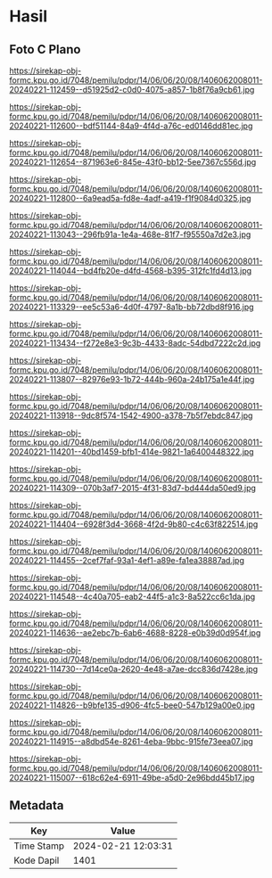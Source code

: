 # Hasil

## Foto C Plano

https://sirekap-obj-formc.kpu.go.id/7048/pemilu/pdpr/14/06/06/20/08/1406062008011-20240221-112459--d51925d2-c0d0-4075-a857-1b8f76a9cb61.jpg

https://sirekap-obj-formc.kpu.go.id/7048/pemilu/pdpr/14/06/06/20/08/1406062008011-20240221-112600--bdf51144-84a9-4f4d-a76c-ed0146dd81ec.jpg

https://sirekap-obj-formc.kpu.go.id/7048/pemilu/pdpr/14/06/06/20/08/1406062008011-20240221-112654--871963e6-845e-43f0-bb12-5ee7367c556d.jpg

https://sirekap-obj-formc.kpu.go.id/7048/pemilu/pdpr/14/06/06/20/08/1406062008011-20240221-112800--6a9ead5a-fd8e-4adf-a419-f1f9084d0325.jpg

https://sirekap-obj-formc.kpu.go.id/7048/pemilu/pdpr/14/06/06/20/08/1406062008011-20240221-113043--296fb91a-1e4a-468e-81f7-f95550a7d2e3.jpg

https://sirekap-obj-formc.kpu.go.id/7048/pemilu/pdpr/14/06/06/20/08/1406062008011-20240221-114044--bd4fb20e-d4fd-4568-b395-312fc1fd4d13.jpg

https://sirekap-obj-formc.kpu.go.id/7048/pemilu/pdpr/14/06/06/20/08/1406062008011-20240221-113329--ee5c53a6-4d0f-4797-8a1b-bb72dbd8f916.jpg

https://sirekap-obj-formc.kpu.go.id/7048/pemilu/pdpr/14/06/06/20/08/1406062008011-20240221-113434--f272e8e3-9c3b-4433-8adc-54dbd7222c2d.jpg

https://sirekap-obj-formc.kpu.go.id/7048/pemilu/pdpr/14/06/06/20/08/1406062008011-20240221-113807--82976e93-1b72-444b-960a-24b175a1e44f.jpg

https://sirekap-obj-formc.kpu.go.id/7048/pemilu/pdpr/14/06/06/20/08/1406062008011-20240221-113918--9dc8f574-1542-4900-a378-7b5f7ebdc847.jpg

https://sirekap-obj-formc.kpu.go.id/7048/pemilu/pdpr/14/06/06/20/08/1406062008011-20240221-114201--40bd1459-bfb1-414e-9821-1a6400448322.jpg

https://sirekap-obj-formc.kpu.go.id/7048/pemilu/pdpr/14/06/06/20/08/1406062008011-20240221-114309--070b3af7-2015-4f31-83d7-bd444da50ed9.jpg

https://sirekap-obj-formc.kpu.go.id/7048/pemilu/pdpr/14/06/06/20/08/1406062008011-20240221-114404--6928f3d4-3668-4f2d-9b80-c4c63f822514.jpg

https://sirekap-obj-formc.kpu.go.id/7048/pemilu/pdpr/14/06/06/20/08/1406062008011-20240221-114455--2cef7faf-93a1-4ef1-a89e-fa1ea38887ad.jpg

https://sirekap-obj-formc.kpu.go.id/7048/pemilu/pdpr/14/06/06/20/08/1406062008011-20240221-114548--4c40a705-eab2-44f5-a1c3-8a522cc6c1da.jpg

https://sirekap-obj-formc.kpu.go.id/7048/pemilu/pdpr/14/06/06/20/08/1406062008011-20240221-114636--ae2ebc7b-6ab6-4688-8228-e0b39d0d954f.jpg

https://sirekap-obj-formc.kpu.go.id/7048/pemilu/pdpr/14/06/06/20/08/1406062008011-20240221-114730--7d14ce0a-2620-4e48-a7ae-dcc836d7428e.jpg

https://sirekap-obj-formc.kpu.go.id/7048/pemilu/pdpr/14/06/06/20/08/1406062008011-20240221-114826--b9bfe135-d906-4fc5-bee0-547b129a00e0.jpg

https://sirekap-obj-formc.kpu.go.id/7048/pemilu/pdpr/14/06/06/20/08/1406062008011-20240221-114915--a8dbd54e-8261-4eba-9bbc-915fe73eea07.jpg

https://sirekap-obj-formc.kpu.go.id/7048/pemilu/pdpr/14/06/06/20/08/1406062008011-20240221-115007--618c62e4-6911-49be-a5d0-2e96bdd45b17.jpg


## Metadata

| Key        | Value               |
| ---------- | ------------------- |
| Time Stamp | 2024-02-21 12:03:31 |
| Kode Dapil | 1401                |



